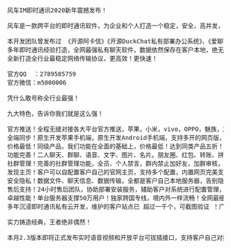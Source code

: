 <pre>

风车IM即时通讯2020新年震撼发布！

风车是一款跨平台的即时通讯软件，为企业和个人打造一个稳定，安全，高并发，可扩展的即时通信系统。

本开发团队曾发布过 《开源阿卡信》《开源DuckChat私有部署办公系统》、《爱聊天LoveChat即时通讯系统》等产品。
多年即时通讯经验打造，全网最强私有聊天软件，数据依然保存在客户本地，绝无泄露风险，自研第三版通讯框架！
全新打造全行业最稳定网络传输协议，更高效！更快速！

官方QQ  ：2789585759
官方微信：m5000006

凭什么敢号称全行业最强！

九大特色，告诉你我们就是这么强！

官方推送！全程无缝对接各大平台官方推送，苹果，小米，vivo，OPPO，魅族，友盟等，厂商级推送，绝不丢失客户任何一条提醒！
全端同步！原生开发苹果手机端，原生开发Android手机端，支持多开的网页版，电脑PC版，H5版本，所有端全面支持！
价格最低！同级产品，我们功能在全面的基础上，价格最低！达到同类产品五折！
功能完善！二人聊天、群聊、语音、文字、图片、名片。朋友圈、红包、转账、拼手气！
社群管理！完善的社群管理功能，全员、个人禁言，群内禁止加好友，加群审核，群二维码，所有社群功能通通支持！
发现主页！客户可以自配置客户自己的官网主页，支持多个配置，内置网页完美支持，还可以对接app自动登录客户自己的账号系统。
安全隐私！数据文件、聊天信息、数据传输，全都是客户自己本地服务器，告别隐私泄露，支持备份导出！永不丢失数据！
售后支持！24小时售后团队，协助部署安装服务，辅助客户对系统进行配置管理，全程支持，专属售后客户群，有问必答，有求必应！
卓越性能！单台服务器支撑50万用户！独家跨国专线，境内外一样流畅！全网最细节数据分析图表；用户、群组流量分析统计图表！
多年沉浸即时通讯私有云开发，维护的客户站点已 超过一千个，可截图验证 ！广受全网客户好评！

实力铸造经典，王者绝非偶然！

本月2.3版本即将正式发布实时语音视频和开放平台可拔插接口，支持客户自己对接开发聊天机器人，欢迎体验！


</pre>
